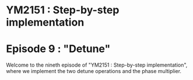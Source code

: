 # YM2151 : Step-by-step implementation
# Episode 9 : "Detune"

Welcome to the nineth episode of "YM2151 : Step-by-step implementation", where
we implement the two detune operations and the phase multiplier.

